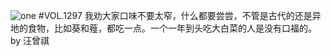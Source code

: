 ![one](http://image.wufazhuce.com/FiPGbElN2AS0_Frz7f0G_KAMpxbz)
#VOL.1297
我劝大家口味不要太窄，什么都要尝尝，不管是古代的还是异地的食物，比如葵和薤，都吃一点。一个一年到头吃大白菜的人是没有口福的。 by 汪曾祺
